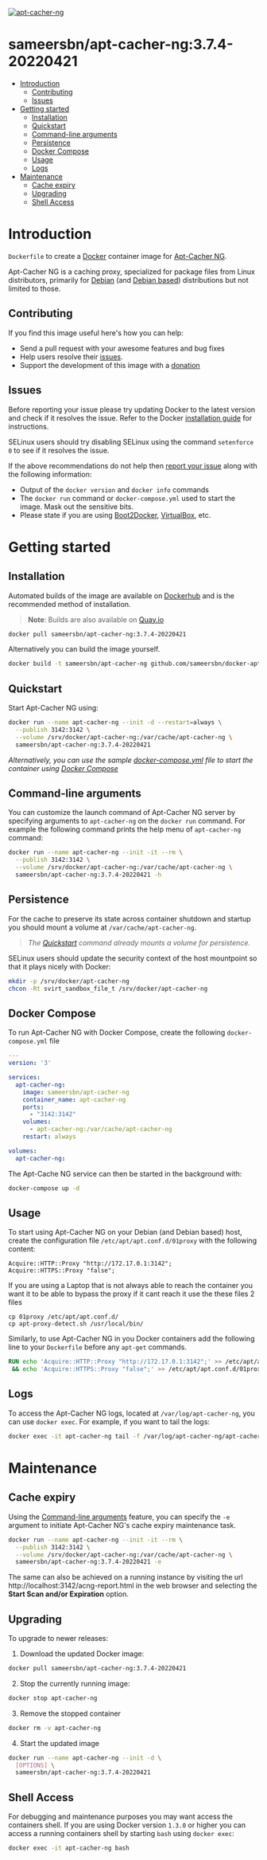 [![apt-cacher-ng](https://github.com/sameersbn/docker-apt-cacher-ng/actions/workflows/build.yml/badge.svg)](https://github.com/sameersbn/docker-apt-cacher-ng/actions/workflows/build.yml)

# sameersbn/apt-cacher-ng:3.7.4-20220421

- [Introduction](#introduction)
  - [Contributing](#contributing)
  - [Issues](#issues)
- [Getting started](#getting-started)
  - [Installation](#installation)
  - [Quickstart](#quickstart)
  - [Command-line arguments](#command-line-arguments)
  - [Persistence](#persistence)
  - [Docker Compose](#docker-compose)
  - [Usage](#usage)
  - [Logs](#logs)
- [Maintenance](#maintenance)
  - [Cache expiry](#cache-expiry)
  - [Upgrading](#upgrading)
  - [Shell Access](#shell-access)

# Introduction

`Dockerfile` to create a [Docker](https://www.docker.com/) container image for [Apt-Cacher NG](https://www.unix-ag.uni-kl.de/~bloch/acng/).

Apt-Cacher NG is a caching proxy, specialized for package files from Linux distributors, primarily for [Debian](http://www.debian.org/) (and [Debian based](https://en.wikipedia.org/wiki/List_of_Linux_distributions#Debian-based)) distributions but not limited to those.

## Contributing

If you find this image useful here's how you can help:

- Send a pull request with your awesome features and bug fixes
- Help users resolve their [issues](../../issues?q=is%3Aopen+is%3Aissue).
- Support the development of this image with a [donation](http://www.damagehead.com/donate/)

## Issues

Before reporting your issue please try updating Docker to the latest version and check if it resolves the issue. Refer to the Docker [installation guide](https://docs.docker.com/installation) for instructions.

SELinux users should try disabling SELinux using the command `setenforce 0` to see if it resolves the issue.

If the above recommendations do not help then [report your issue](../../issues/new) along with the following information:

- Output of the `docker version` and `docker info` commands
- The `docker run` command or `docker-compose.yml` used to start the image. Mask out the sensitive bits.
- Please state if you are using [Boot2Docker](http://www.boot2docker.io), [VirtualBox](https://www.virtualbox.org), etc.

# Getting started

## Installation

Automated builds of the image are available on [Dockerhub](https://hub.docker.com/r/sameersbn/apt-cacher-ng) and is the recommended method of installation.

> **Note**: Builds are also available on [Quay.io](https://quay.io/repository/sameersbn/apt-cacher-ng)

```bash
docker pull sameersbn/apt-cacher-ng:3.7.4-20220421
```

Alternatively you can build the image yourself.

```bash
docker build -t sameersbn/apt-cacher-ng github.com/sameersbn/docker-apt-cacher-ng
```

## Quickstart

Start Apt-Cacher NG using:

```bash
docker run --name apt-cacher-ng --init -d --restart=always \
  --publish 3142:3142 \
  --volume /srv/docker/apt-cacher-ng:/var/cache/apt-cacher-ng \
  sameersbn/apt-cacher-ng:3.7.4-20220421
```

*Alternatively, you can use the sample [docker-compose.yml](docker-compose.yml) file to start the container using [Docker Compose](https://docs.docker.com/compose/)*

## Command-line arguments

You can customize the launch command of Apt-Cacher NG server by specifying arguments to `apt-cacher-ng` on the `docker run` command. For example the following command prints the help menu of `apt-cacher-ng` command:

```bash
docker run --name apt-cacher-ng --init -it --rm \
  --publish 3142:3142 \
  --volume /srv/docker/apt-cacher-ng:/var/cache/apt-cacher-ng \
  sameersbn/apt-cacher-ng:3.7.4-20220421 -h
```

## Persistence

For the cache to preserve its state across container shutdown and startup you should mount a volume at `/var/cache/apt-cacher-ng`.

> *The [Quickstart](#quickstart) command already mounts a volume for persistence.*

SELinux users should update the security context of the host mountpoint so that it plays nicely with Docker:

```bash
mkdir -p /srv/docker/apt-cacher-ng
chcon -Rt svirt_sandbox_file_t /srv/docker/apt-cacher-ng
```

## Docker Compose

To run Apt-Cacher NG with Docker Compose, create the following `docker-compose.yml` file

```yaml
---
version: '3'

services:
  apt-cacher-ng:
    image: sameersbn/apt-cacher-ng
    container_name: apt-cacher-ng
    ports:
      - "3142:3142"
    volumes:
      - apt-cacher-ng:/var/cache/apt-cacher-ng
    restart: always

volumes:
  apt-cacher-ng:
```

The Apt-Cache NG service can then be started in the background with:

```bash
docker-compose up -d
```

## Usage

To start using Apt-Cacher NG on your Debian (and Debian based) host, create the configuration file `/etc/apt/apt.conf.d/01proxy` with the following content:

```config
Acquire::HTTP::Proxy "http://172.17.0.1:3142";
Acquire::HTTPS::Proxy "false";
```

If you are using a Laptop that is not always able to reach the container
you want it to be able to bypass the proxy if it cant reach it
use the these files 2 files
```
cp 01proxy /etc/apt/apt.conf.d/
cp apt-proxy-detect.sh /usr/local/bin/
```

Similarly, to use Apt-Cacher NG in you Docker containers add the following line to your `Dockerfile` before any `apt-get` commands.

```dockerfile
RUN echo 'Acquire::HTTP::Proxy "http://172.17.0.1:3142";' >> /etc/apt/apt.conf.d/01proxy \
 && echo 'Acquire::HTTPS::Proxy "false";' >> /etc/apt/apt.conf.d/01proxy
```

## Logs

To access the Apt-Cacher NG logs, located at `/var/log/apt-cacher-ng`, you can use `docker exec`. For example, if you want to tail the logs:

```bash
docker exec -it apt-cacher-ng tail -f /var/log/apt-cacher-ng/apt-cacher.log
```

# Maintenance

## Cache expiry

Using the [Command-line arguments](#command-line-arguments) feature, you can specify the `-e` argument to initiate Apt-Cacher NG's cache expiry maintenance task.

```bash
docker run --name apt-cacher-ng --init -it --rm \
  --publish 3142:3142 \
  --volume /srv/docker/apt-cacher-ng:/var/cache/apt-cacher-ng \
  sameersbn/apt-cacher-ng:3.7.4-20220421 -e
```

The same can also be achieved on a running instance by visiting the url http://localhost:3142/acng-report.html in the web browser and selecting the **Start Scan and/or Expiration** option.

## Upgrading

To upgrade to newer releases:

  1. Download the updated Docker image:

  ```bash
  docker pull sameersbn/apt-cacher-ng:3.7.4-20220421
  ```

  2. Stop the currently running image:

  ```bash
  docker stop apt-cacher-ng
  ```

  3. Remove the stopped container

  ```bash
  docker rm -v apt-cacher-ng
  ```

  4. Start the updated image

  ```bash
  docker run --name apt-cacher-ng --init -d \
    [OPTIONS] \
    sameersbn/apt-cacher-ng:3.7.4-20220421
  ```

## Shell Access

For debugging and maintenance purposes you may want access the containers shell. If you are using Docker version `1.3.0` or higher you can access a running containers shell by starting `bash` using `docker exec`:

```bash
docker exec -it apt-cacher-ng bash
```
